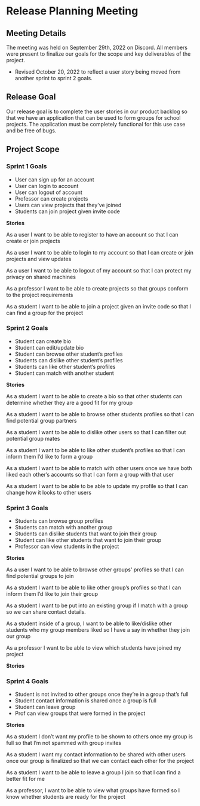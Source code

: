# Release Planning Meeting

## Meeting Details

The meeting was held on September 29th, 2022 on Discord. All members were present to finalize our goals for the scope and key deliverables of the project. 

* Revised October 20, 2022 to reflect a user story being moved from another sprint to sprint 2 goals.

## Release Goal

Our release goal is to complete the user stories in our product backlog so that we have an application that can be used to form groups for school projects. The application must be completely functional for this use case and be free of bugs.

## Project Scope

### Sprint 1 Goals

- User can sign up for an account
- User can login to account
- User can logout of account
- Professor can create projects
- Users can view projects that they've joined
- Students can join project given invite code

**Stories**

As a user I want to be able to register to have an account so that I can create or join projects 

As a user I want to be able to login to my account so that I can create or join projects and view updates 

As a user I want to be able to logout of my account so that I can protect my privacy on shared machines 

As a professor I want to be able to create projects so that groups conform to the project requirements 

As a student I want to be able to join a project given an invite code so that I can find a group for the project 

### Sprint 2 Goals

- Student can create bio
- Student can edit/update bio
- Student can browse other student’s profiles
- Students can dislike other student’s profiles
- Students can like other student’s profiles
- Student can match with another student

**Stories**

As a student I want to be able to create a bio so that other students can determine whether they are a good fit for my group

As a student I want to be able to browse other students profiles so that I can find potential group partners 

As a student I want to be able to dislike other users so that I can filter out potential group mates 

As a student I want to be able to like other student’s profiles so that I can inform them I’d like to form a group  

As a student I want to be able to match with other users once we have both liked each other’s accounts so that I can form a group with that user

As a student I want to be able to be able to update my profile so that I can change how it looks to other users


### Sprint 3 Goals

- Students can browse group profiles
- Students can match with another group
- Students can dislike students that want to join their group
- Student can like other students that want to join their group
- Professor can view students in the project

**Stories**

As a user I want to be able to browse other groups' profiles so that I can find potential groups to join 

As a student I want to be able to like other group’s profiles so that I can inform them I’d like to join their group 

As a student I want to be put into an existing group if I match with a group so we can share contact details. 

As a student inside of a group, I want to be able to like/dislike other students who my group members liked so I have a say in whether they join our group

As a professor I want to be able to view which students have joined my project

**Stories**

### Sprint 4 Goals

- Student is not invited to other groups once they’re in a group that’s full
- Student contact information is shared once a group is full
- Student can leave group
- Prof can view groups that were formed in the project

**Stories**

As a student I don’t want my profile to be shown to others once my group is full so that I’m not spammed with group invites 

As a student I want my contact information to be shared with other users once our group is finalized so that we can contact each other for the project

As a student I want to be able to leave a group I join so that I can find a better fit for me 

 As a professor, I want to be able to view what groups have formed so I know whether students are ready for the project

